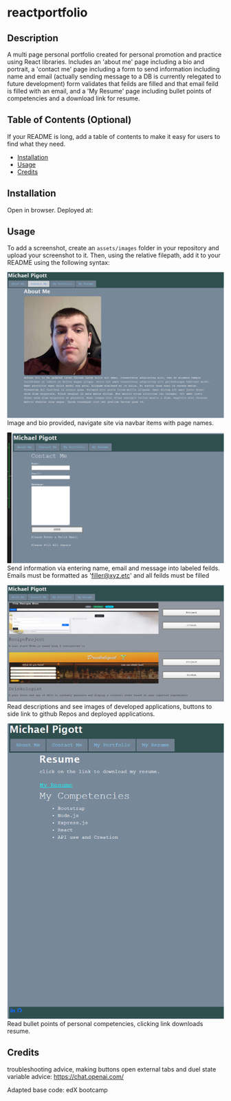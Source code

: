 # reactportfolio

## Description
A multi page personal portfolio created for personal promotion and practice using React libraries.  Includes an 'about me' page including a bio and portrait, a 'contact me' page including a form to send information including name and email (actually sending message to a DB is currently relegated to future development)  form validates that feilds are filled and that email feild is filled with an email, and a 'My Resume' page including bullet points of competencies and a download link for resume.
## Table of Contents (Optional)

If your README is long, add a table of contents to make it easy for users to find what they need.

- [Installation](#installation)
- [Usage](#usage)
- [Credits](#credits)


## Installation
Open in browser.
Deployed at: 

## Usage


To add a screenshot, create an `assets/images` folder in your repository and upload your screenshot to it. Then, using the relative filepath, add it to your README using the following syntax:

![about page](assets/images/aboutpage.png)
 Image and bio provided, navigate site via navbar items with page names.

 ![contact page](assets/images/contactpage.png)
 Send information via entering name, email and message into labeled feilds.  Emails must be formatted as 'filler@xyz.etc' 
 and all feilds must be filled

 ![portfolio page](assets/images/portfoliopage.png)
 Read descriptions and see images of developed applications, buttons to side link to github Repos and deployed applications.

 ![resume page](assets/images/resumepage.png)
 Read bullet points of personal competencies, clicking link downloads resume.

## Credits

troubleshooting advice, making buttons open external tabs and duel state variable advice: https://chat.openai.com/

Adapted base code: edX bootcamp
##

